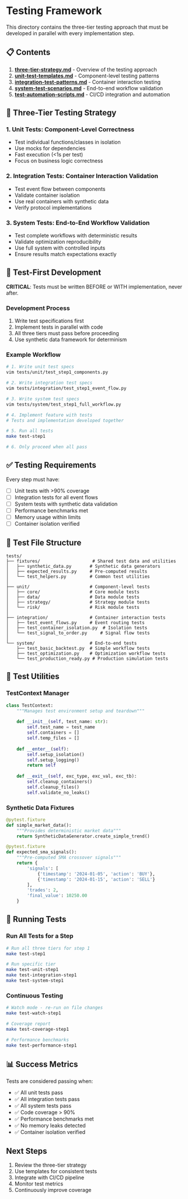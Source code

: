 # Testing Framework

This directory contains the three-tier testing approach that must be developed in parallel with every implementation step.

## 📋 Contents

1. **[three-tier-strategy.md](three-tier-strategy.md)** - Overview of the testing approach
2. **[unit-test-templates.md](unit-test-templates.md)** - Component-level testing patterns
3. **[integration-test-patterns.md](integration-test-patterns.md)** - Container interaction testing
4. **[system-test-scenarios.md](system-test-scenarios.md)** - End-to-end workflow validation
5. **[test-automation-scripts.md](test-automation-scripts.md)** - CI/CD integration and automation

## 🎯 Three-Tier Testing Strategy

### 1. Unit Tests: Component-Level Correctness
- Test individual functions/classes in isolation
- Use mocks for dependencies
- Fast execution (<1s per test)
- Focus on business logic correctness

### 2. Integration Tests: Container Interaction Validation
- Test event flow between components
- Validate container isolation
- Use real containers with synthetic data
- Verify protocol implementations

### 3. System Tests: End-to-End Workflow Validation
- Test complete workflows with deterministic results
- Validate optimization reproducibility
- Use full system with controlled inputs
- Ensure results match expectations exactly

## 🚀 Test-First Development

**CRITICAL**: Tests must be written BEFORE or WITH implementation, never after.

### Development Process
1. Write test specifications first
2. Implement tests in parallel with code
3. All three tiers must pass before proceeding
4. Use synthetic data framework for determinism

### Example Workflow
```bash
# 1. Write unit test specs
vim tests/unit/test_step1_components.py

# 2. Write integration test specs
vim tests/integration/test_step1_event_flow.py

# 3. Write system test specs
vim tests/system/test_step1_full_workflow.py

# 4. Implement feature with tests
# Tests and implementation developed together

# 5. Run all tests
make test-step1

# 6. Only proceed when all pass
```

## ✅ Testing Requirements

Every step must have:
- [ ] Unit tests with >90% coverage
- [ ] Integration tests for all event flows
- [ ] System tests with synthetic data validation
- [ ] Performance benchmarks met
- [ ] Memory usage within limits
- [ ] Container isolation verified

## 📁 Test File Structure

```
tests/
├── fixtures/                    # Shared test data and utilities
│   ├── synthetic_data.py       # Synthetic data generators
│   ├── expected_results.py     # Pre-computed results
│   └── test_helpers.py         # Common test utilities
│
├── unit/                       # Component-level tests
│   ├── core/                   # Core module tests
│   ├── data/                   # Data module tests
│   ├── strategy/               # Strategy module tests
│   └── risk/                   # Risk module tests
│
├── integration/                # Container interaction tests
│   ├── test_event_flows.py     # Event routing tests
│   ├── test_container_isolation.py  # Isolation tests
│   └── test_signal_to_order.py     # Signal flow tests
│
└── system/                     # End-to-end tests
    ├── test_basic_backtest.py  # Simple workflow tests
    ├── test_optimization.py    # Optimization workflow tests
    └── test_production_ready.py # Production simulation tests
```

## 🔧 Test Utilities

### TestContext Manager
```python
class TestContext:
    """Manages test environment setup and teardown"""
    
    def __init__(self, test_name: str):
        self.test_name = test_name
        self.containers = []
        self.temp_files = []
    
    def __enter__(self):
        self.setup_isolation()
        self.setup_logging()
        return self
    
    def __exit__(self, exc_type, exc_val, exc_tb):
        self.cleanup_containers()
        self.cleanup_files()
        self.validate_no_leaks()
```

### Synthetic Data Fixtures
```python
@pytest.fixture
def simple_market_data():
    """Provides deterministic market data"""
    return SyntheticDataGenerator.create_simple_trend()

@pytest.fixture
def expected_sma_signals():
    """Pre-computed SMA crossover signals"""
    return {
        'signals': [
            {'timestamp': '2024-01-05', 'action': 'BUY'},
            {'timestamp': '2024-01-15', 'action': 'SELL'}
        ],
        'trades': 2,
        'final_value': 10250.00
    }
```

## 🏃 Running Tests

### Run All Tests for a Step
```bash
# Run all three tiers for step 1
make test-step1

# Run specific tier
make test-unit-step1
make test-integration-step1
make test-system-step1
```

### Continuous Testing
```bash
# Watch mode - re-run on file changes
make test-watch-step1

# Coverage report
make test-coverage-step1

# Performance benchmarks
make test-performance-step1
```

## 📊 Success Metrics

Tests are considered passing when:
- ✅ All unit tests pass
- ✅ All integration tests pass
- ✅ All system tests pass
- ✅ Code coverage > 90%
- ✅ Performance benchmarks met
- ✅ No memory leaks detected
- ✅ Container isolation verified

## Next Steps

1. Review the three-tier strategy
2. Use templates for consistent tests
3. Integrate with CI/CD pipeline
4. Monitor test metrics
5. Continuously improve coverage